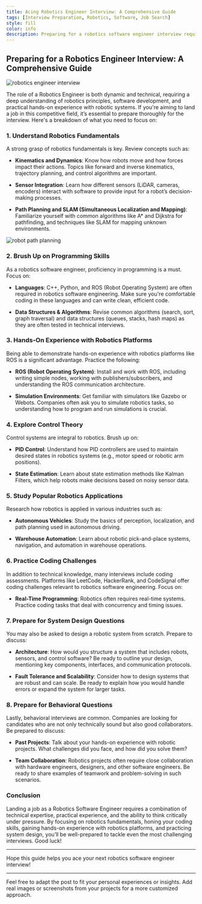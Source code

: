 ```yaml
---
title: Acing Robotics Engineer Interview: A Comprehensive Guide
tags: [Interview Preparation, Robotics, Software, Job Search]
style: fill
color: info
description: Preparing for a robotics software engineer interview requires a blend of technical skills, hands-on experience, and a strong understanding of robotics fundamentals. This guide walks through key preparation steps including brushing up on algorithms, mastering robotics frameworks, practicing coding, and gaining hands-on experience with robotic systems.
---
```


## Preparing for a Robotics Engineer Interview: A Comprehensive Guide

![robotics engineer interview](https://github.com/user-attachments/assets/66411aac-fd94-449b-a5e6-e0bab4e4e23c)

The role of a Robotics Engineer is both dynamic and technical, requiring a deep understanding of robotics principles, software development, and practical hands-on experience with robotic systems. If you're aiming to land a job in this competitive field, it’s essential to prepare thoroughly for the interview. Here's a breakdown of what you need to focus on:

### 1. **Understand Robotics Fundamentals**

A strong grasp of robotics fundamentals is key. Review concepts such as:

- **Kinematics and Dynamics**: Know how robots move and how forces impact their actions. Topics like forward and inverse kinematics, trajectory planning, and control algorithms are important.
  
- **Sensor Integration**: Learn how different sensors (LiDAR, cameras, encoders) interact with software to provide input for a robot’s decision-making processes.

- **Path Planning and SLAM (Simultaneous Localization and Mapping)**: Familiarize yourself with common algorithms like A* and Dijkstra for pathfinding, and techniques like SLAM for mapping unknown environments.

![robot path planning](https://github.com/user-attachments/assets/9e52d4fe-631f-432e-89d4-5b826317697e)

### 2. **Brush Up on Programming Skills**

As a robotics software engineer, proficiency in programming is a must. Focus on:

- **Languages**: C++, Python, and ROS (Robot Operating System) are often required in robotics software engineering. Make sure you're comfortable coding in these languages and can write clean, efficient code.
  
- **Data Structures & Algorithms**: Revise common algorithms (search, sort, graph traversal) and data structures (queues, stacks, hash maps) as they are often tested in technical interviews.

### 3. **Hands-On Experience with Robotics Platforms**

Being able to demonstrate hands-on experience with robotics platforms like ROS is a significant advantage. Practice the following:

- **ROS (Robot Operating System)**: Install and work with ROS, including writing simple nodes, working with publishers/subscribers, and understanding the ROS communication architecture.
  
- **Simulation Environments**: Get familiar with simulators like Gazebo or Webots. Companies often ask you to simulate robotics tasks, so understanding how to program and run simulations is crucial.

### 4. **Explore Control Theory**

Control systems are integral to robotics. Brush up on:

- **PID Control**: Understand how PID controllers are used to maintain desired states in robotics systems (e.g., motor speed or robotic arm positions).

- **State Estimation**: Learn about state estimation methods like Kalman Filters, which help robots make decisions based on noisy sensor data.

### 5. **Study Popular Robotics Applications**

Research how robotics is applied in various industries such as:

- **Autonomous Vehicles**: Study the basics of perception, localization, and path planning used in autonomous driving.

- **Warehouse Automation**: Learn about robotic pick-and-place systems, navigation, and automation in warehouse operations.

### 6. **Practice Coding Challenges**

In addition to technical knowledge, many interviews include coding assessments. Platforms like LeetCode, HackerRank, and CodeSignal offer coding challenges relevant to robotics software engineering. Focus on:

- **Real-Time Programming**: Robotics often requires real-time systems. Practice coding tasks that deal with concurrency and timing issues.

### 7. **Prepare for System Design Questions**

You may also be asked to design a robotic system from scratch. Prepare to discuss:

- **Architecture**: How would you structure a system that includes robots, sensors, and control software? Be ready to outline your design, mentioning key components, interfaces, and communication protocols.

- **Fault Tolerance and Scalability**: Consider how to design systems that are robust and can scale. Be ready to explain how you would handle errors or expand the system for larger tasks.

### 8. **Prepare for Behavioral Questions**

Lastly, behavioral interviews are common. Companies are looking for candidates who are not only technically sound but also good collaborators. Be prepared to discuss:

- **Past Projects**: Talk about your hands-on experience with robotic projects. What challenges did you face, and how did you solve them?

- **Team Collaboration**: Robotics projects often require close collaboration with hardware engineers, designers, and other software engineers. Be ready to share examples of teamwork and problem-solving in such scenarios.

### Conclusion

Landing a job as a Robotics Software Engineer requires a combination of technical expertise, practical experience, and the ability to think critically under pressure. By focusing on robotics fundamentals, honing your coding skills, gaining hands-on experience with robotics platforms, and practicing system design, you’ll be well-prepared to tackle even the most challenging interviews. Good luck!

---

Hope this guide helps you ace your next robotics software engineer interview!

---

Feel free to adapt the post to fit your personal experiences or insights. Add real images or screenshots from your projects for a more customized approach.